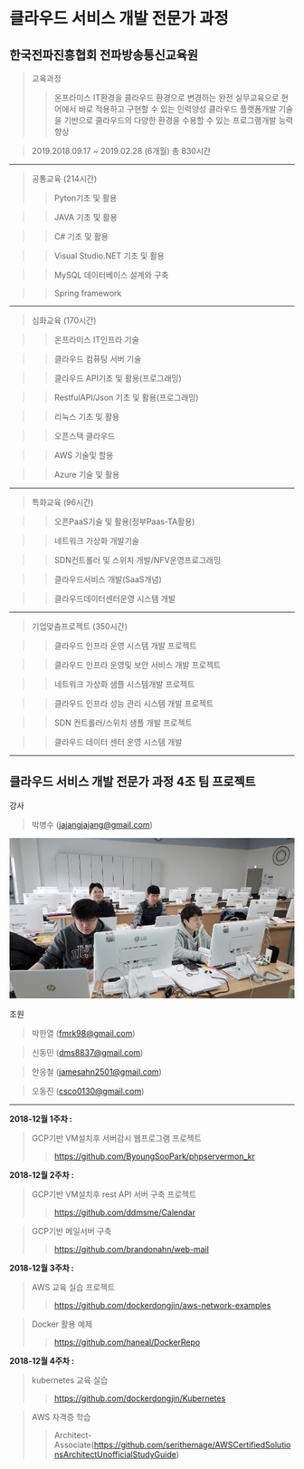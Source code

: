 **클라우드 서비스 개발 전문가 과정**
===========

한국전파진흥협회 전파방송통신교육원
-----------
>교육과정
>> 온프라미스 IT환경을 클라우드 환경으로 변경하는 완전 실무교육으로 현어에서 바로 적용하고 구현할 수 있는 인력양성
>> 클라우드 플랫폼개발 기술을 기반으로 클라우드의 다양한 환경을 수용할 수 있는 프로그램개발 능력향상

>2019.2018.09.17 ~ 2019.02.28 (6개월) 총 830시간
----
>공통교육 (214시간)
>> Pyton기초 및 활용

>> JAVA 기초 및 활용

>> C# 기초 및 활용

>> Visual Studio.NET 기초 및 활용

>> MySQL 데이터베이스 설계와 구축

>> Spring framework
----
>심화교육 (170시간)

>> 온프라미스 IT인프라 기술

>> 클라우드 컴퓨팅 서버 기술

>> 클라우드 API기초 및 활용(프로그래밍)

>> RestfulAPI/Json 기초 및 활용(프로그래밍)

>> 리눅스 기초 및 활용

>> 오픈스택 클라우드

>> AWS 기술및 할용

>> Azure 기술 및 활용
----
>특화교육 (96시간)

>> 오픈PaaS기술 및 활용(정부Paas-TA활용)

>> 네트워크 가상화 개발기술

>> SDN컨트롤러 및 스위치 개발/NFV운영프로그래밍

>> 클라우드서비스 개발(SaaS개념)

>> 클라우드데이터센터운영 시스템 개발
----
>기업맞춤프로젝트 (350시간)

>> 클라우드 인프라 운영 시스템 개발 프로젝트

>> 클라우드 인프라 운영및 보안 서비스 개발 프로젝트

>> 네트워크 가상화 샘플 시스템개발 프로젝트

>> 클라우드 인프라 성능 관리 시스템 개발 프로젝트

>> SDN 컨트롤러/스위치 샘플 개발 프로젝트

>> 클라우드 데이터 센터 운영 시스템 개발
----

클라우드 서비스 개발 전문가 과정 4조 팀 프로젝트
----
강사
>박병수 (jajangjajang@gmail.com)


![조원](https://github.com/ByoungSooPark/cloudteam4/blob/master/images/team.jpg)


조원
>박한열 (fmrk98@gmail.com)

>신동민 (dms8837@gmail.com)

>안응철 (jamesahn2501@gmail.com)

>오동진 (csco0130@gmail.com)

----

**2018-12월 1주차 :**
>GCP기반 VM설치후 서버감시 웹프로그램 프로젝트
>>https://github.com/ByoungSooPark/phpservermon_kr

**2018-12월 2주차 :**
>GCP기반 VM설치후 rest API 서버 구축 프로젝트
>>https://github.com/ddmsme/Calendar

>GCP기반 메일서버 구축
>>https://github.com/brandonahn/web-mail

**2018-12월 3주차 :**
>AWS 교육 실습 프로젝트
>>https://github.com/dockerdongjin/aws-network-examples

>Docker 활용 예제
>>https://github.com/haneal/DockerRepo

**2018-12월 4주차 :**
>kubernetes 교육 실습
>>https://github.com/dockerdongjin/Kubernetes

>AWS 자격증 학습
>>Architect-Associate(https://github.com/serithemage/AWSCertifiedSolutionsArchitectUnofficialStudyGuide)

